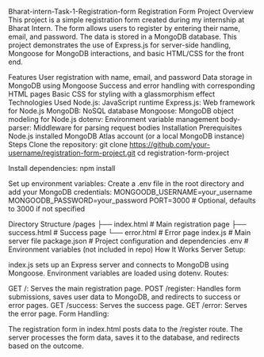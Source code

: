 Bharat-intern-Task-1-Registration-form
Registration Form Project
Overview
This project is a simple registration form created during my internship at Bharat Intern. The form allows users to register by entering their name, email, and password. The data is stored in a MongoDB database. This project demonstrates the use of Express.js for server-side handling, Mongoose for MongoDB interactions, and basic HTML/CSS for the front end.

Features
User registration with name, email, and password
Data storage in MongoDB using Mongoose
Success and error handling with corresponding HTML pages
Basic CSS for styling with a glassmorphism effect
Technologies Used
Node.js: JavaScript runtime
Express.js: Web framework for Node.js
MongoDB: NoSQL database
Mongoose: MongoDB object modeling for Node.js
dotenv: Environment variable management
body-parser: Middleware for parsing request bodies
Installation
Prerequisites
Node.js installed
MongoDB Atlas account (or a local MongoDB instance)
Steps
Clone the repository:
git clone https://github.com/your-username/registration-form-project.git
cd registration-form-project

Install dependencies: npm install

Set up environment variables: Create a .env file in the root directory and add your MongoDB credentials: MONGOODB_USERNAME=your_username MONGOODB_PASSWORD=your_password PORT=3000 # Optional, defaults to 3000 if not specified

Directory Structure /pages ├── index.html # Main registration page ├── success.html # Success page └── error.html # Error page index.js # Main server file package.json # Project configuration and dependencies .env # Environment variables (not included in repo) How It Works Server Setup:

index.js sets up an Express server and connects to MongoDB using Mongoose. Environment variables are loaded using dotenv. Routes:

GET /: Serves the main registration page. POST /register: Handles form submissions, saves user data to MongoDB, and redirects to success or error pages. GET /success: Serves the success page. GET /error: Serves the error page. Form Handling:

The registration form in index.html posts data to the /register route. The server processes the form data, saves it to the database, and redirects based on the outcome.

